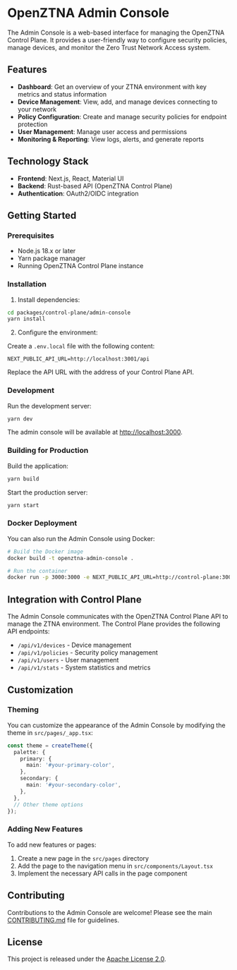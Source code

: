 # OpenZTNA Admin Console

The Admin Console is a web-based interface for managing the OpenZTNA Control Plane. It provides a user-friendly way to configure security policies, manage devices, and monitor the Zero Trust Network Access system.

## Features

- **Dashboard**: Get an overview of your ZTNA environment with key metrics and status information
- **Device Management**: View, add, and manage devices connecting to your network
- **Policy Configuration**: Create and manage security policies for endpoint protection
- **User Management**: Manage user access and permissions
- **Monitoring & Reporting**: View logs, alerts, and generate reports

## Technology Stack

- **Frontend**: Next.js, React, Material UI
- **Backend**: Rust-based API (OpenZTNA Control Plane)
- **Authentication**: OAuth2/OIDC integration

## Getting Started

### Prerequisites

- Node.js 18.x or later
- Yarn package manager
- Running OpenZTNA Control Plane instance

### Installation

1. Install dependencies:

```bash
cd packages/control-plane/admin-console
yarn install
```

2. Configure the environment:

Create a `.env.local` file with the following content:

```
NEXT_PUBLIC_API_URL=http://localhost:3001/api
```

Replace the API URL with the address of your Control Plane API.

### Development

Run the development server:

```bash
yarn dev
```

The admin console will be available at [http://localhost:3000](http://localhost:3000).

### Building for Production

Build the application:

```bash
yarn build
```

Start the production server:

```bash
yarn start
```

### Docker Deployment

You can also run the Admin Console using Docker:

```bash
# Build the Docker image
docker build -t openztna-admin-console .

# Run the container
docker run -p 3000:3000 -e NEXT_PUBLIC_API_URL=http://control-plane:3001/api openztna-admin-console
```

## Integration with Control Plane

The Admin Console communicates with the OpenZTNA Control Plane API to manage the ZTNA environment. The Control Plane provides the following API endpoints:

- `/api/v1/devices` - Device management
- `/api/v1/policies` - Security policy management
- `/api/v1/users` - User management
- `/api/v1/stats` - System statistics and metrics

## Customization

### Theming

You can customize the appearance of the Admin Console by modifying the theme in `src/pages/_app.tsx`:

```typescript
const theme = createTheme({
  palette: {
    primary: {
      main: '#your-primary-color',
    },
    secondary: {
      main: '#your-secondary-color',
    },
  },
  // Other theme options
});
```

### Adding New Features

To add new features or pages:

1. Create a new page in the `src/pages` directory
2. Add the page to the navigation menu in `src/components/Layout.tsx`
3. Implement the necessary API calls in the page component

## Contributing

Contributions to the Admin Console are welcome! Please see the main [CONTRIBUTING.md](../../../CONTRIBUTING.md) file for guidelines.

## License

This project is released under the [Apache License 2.0](../../../LICENSE).